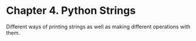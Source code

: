 # Chapter 4. Python Strings
Different ways of printing strings as well as making different operations with them.